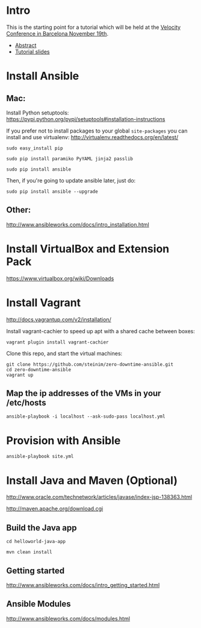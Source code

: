 Intro
======
This is the starting point for a tutorial which will be held at the [Velocity Conference in Barcelona November 19th](http://velocityconf.com/velocityeu2014).

* [Abstract](http://velocityconf.com/velocityeu2014/public/schedule/detail/37017)
* [Tutorial slides](http://steinim.github.io/slides/zero-downtime-ansible)

Install Ansible
=============

Mac:
----
Install Python setuptools: https://pypi.python.org/pypi/setuptools#installation-instructions

If you prefer not to install packages to your global `site-packages` you can install and use virtualenv: http://virtualenv.readthedocs.org/en/latest/

```sudo easy_install pip```

```sudo pip install paramiko PyYAML jinja2 passlib```

```sudo pip install ansible```

Then, if you're going to update ansible later, just do:

```sudo pip install ansible --upgrade```

Other:
------
http://www.ansibleworks.com/docs/intro_installation.html

Install VirtualBox and Extension Pack
======================================
https://www.virtualbox.org/wiki/Downloads

Install Vagrant
===============
http://docs.vagrantup.com/v2/installation/

Install vagrant-cachier to speed up apt with a shared cache between boxes:

```vagrant plugin install vagrant-cachier```

Clone this repo, and start the virtual machines:

```
git clone https://github.com/steinim/zero-downtime-ansible.git
cd zero-downtime-ansible
vagrant up
```

Map the ip addresses of the VMs in your /etc/hosts
---------------------------------------------------
```ansible-playbook -i localhost --ask-sudo-pass localhost.yml```

Provision with Ansible
=======================
```ansible-playbook site.yml```

Install Java and Maven (Optional)
======================
http://www.oracle.com/technetwork/articles/javase/index-jsp-138363.html

http://maven.apache.org/download.cgi

Build the Java app
------------------
```cd helloworld-java-app```

```mvn clean install```

Getting started
----------------
http://www.ansibleworks.com/docs/intro_getting_started.html

Ansible Modules
----------------
http://www.ansibleworks.com/docs/modules.html

